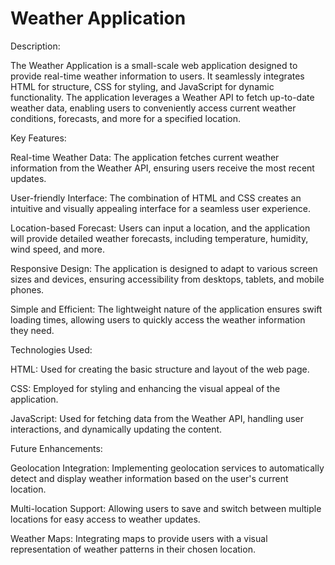 # Weather Application

Description:

The Weather Application is a small-scale web application designed to provide real-time weather information to users. It seamlessly integrates HTML for structure, CSS for styling, and JavaScript for dynamic functionality. The application leverages a Weather API to fetch up-to-date weather data, enabling users to conveniently access current weather conditions, forecasts, and more for a specified location.

Key Features:

Real-time Weather Data: The application fetches current weather information from the Weather API, ensuring users receive the most recent updates.

User-friendly Interface: The combination of HTML and CSS creates an intuitive and visually appealing interface for a seamless user experience.

Location-based Forecast: Users can input a location, and the application will provide detailed weather forecasts, including temperature, humidity, wind speed, and more.

Responsive Design: The application is designed to adapt to various screen sizes and devices, ensuring accessibility from desktops, tablets, and mobile phones.

Simple and Efficient: The lightweight nature of the application ensures swift loading times, allowing users to quickly access the weather information they need.

Technologies Used:

HTML: Used for creating the basic structure and layout of the web page.

CSS: Employed for styling and enhancing the visual appeal of the application.

JavaScript: Used for fetching data from the Weather API, handling user interactions, and dynamically updating the content.

Future Enhancements:

Geolocation Integration: Implementing geolocation services to automatically detect and display weather information based on the user's current location.

Multi-location Support: Allowing users to save and switch between multiple locations for easy access to weather updates.

Weather Maps: Integrating maps to provide users with a visual representation of weather patterns in their chosen location.
